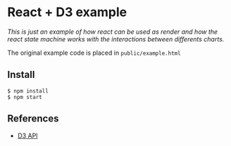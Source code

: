 # React + D3 example

_This is just an example of how react can be used as render and how the react state machine works with the interactions between differents charts._

The original example code is placed in `public/example.html`

## Install

```
$ npm install
$ npm start
```

## References

- [D3 API](https://github.com/d3/d3/blob/master/API.md#ordinal-scales)

